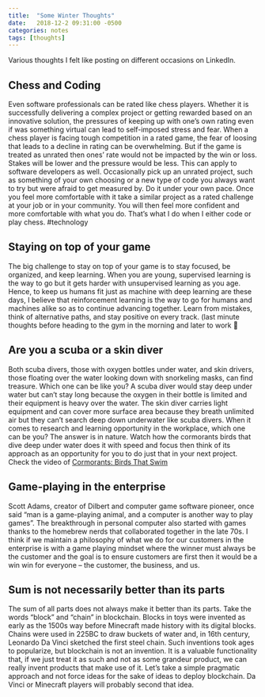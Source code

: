 ```yaml
---
title:  "Some Winter Thoughts"
date:   2018-12-2 09:31:00 -0500
categories: notes 
tags: [thoughts]
---
```

Various thoughts I felt like posting on different occasions on LinkedIn.

## Chess and Coding

Even software professionals can be rated like chess players. Whether it is successfully delivering a complex project or getting rewarded based on an innovative solution, the pressures of keeping up with one’s own rating even if was something virtual can lead to self-imposed stress and fear. When a chess player is facing tough competition in a rated game, the fear of loosing that leads to a decline in rating can be overwhelming. But if the game is treated as unrated then ones’ rate would not be impacted by the win or loss. Stakes will be lower and the pressure would be less. This can apply to software developers as well. Occasionally pick up an unrated project, such as something of your own choosing or a new type of code you always want to try but were afraid to get measured by. Do it under your own pace. Once you feel more comfortable with it take a similar project as a rated challenge at your job or in your community. You will then feel more confident and more comfortable with what you do. That’s what I do when I either code or play chess. #technology

## Staying on top of your game

The big challenge to stay on top of your game is to stay focused, be organized, and keep learning. When you are young, supervised learning is the way to go but it gets harder with unsupervised learning as you age. Hence, to keep us humans fit just as machine with deep learning are these days, I believe that reinforcement learning is the way to go for humans and machines alike so as to continue advancing together. Learn from mistakes, think of alternative paths, and stay positive on every track. (last minute thoughts before heading to the gym in the morning and later to work 🙂 

## Are you a scuba or a skin diver

Both scuba divers, those with oxygen bottles under water, and skin drivers, those floating over the water looking down with snorkeling masks, can find treasure. Which one can be like you? A scuba diver would stay deep under water but can’t stay long because the oxygen in their bottle is limited and their equipment is heavy over the water. The skin diver carries light equipment and can cover more surface area because they breath unlimited air but they can’t search deep down underwater like scuba divers. When it comes to research and learning opportunity in the workplace, which one can be you? The answer is in nature. Watch how the cormorants birds that dive deep under water does it with speed and focus then think of its approach as an opportunity for you to do just that in your next project. Check the video of [Cormorants: Birds That Swim](https://www.youtube.com/watch?v=vbOORgz4YGU)

## Game-playing in the enterprise

Scott Adams, creator of Dilbert and computer game software pioneer, once said “man is a game-playing animal, and a computer is another way to play games”. The breakthrough in personal computer also started with games thanks to the homebrew nerds that collaborated together in the late 70s. I think if we maintain a philosophy of what we do for our customers in the enterprise is with a game playing mindset where the winner must always be the customer and the goal is to ensure customers are first then it would be a win win for everyone – the customer, the business, and us.

## Sum is not necessarily better than its parts

The sum of all parts does not always make it better than its parts. Take the words “block” and “chain” in blockchain. Blocks in toys were invented as early as the 1500s way before Minecraft made history with its digital blocks. Chains were used in 225BC to draw buckets of water and, in 16th century, Leonardo Da Vinci sketched the first steel chain. Such inventions took ages to popularize, but blockchain is not an invention. It is a valuable functionality that, if we just treat it as such and not as some grandeur product, we can really invent products that make use of it. Let’s take a simple pragmatic approach and not force ideas for the sake of ideas to deploy blockchain. Da Vinci or Minecraft players will probably second that idea.